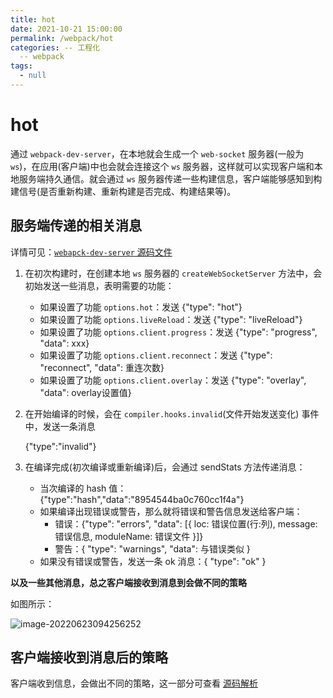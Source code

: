 ```yaml
---
title: hot
date: 2021-10-21 15:00:00
permalink: /webpack/hot
categories: -- 工程化
  -- webpack
tags:
  - null
---
```


# hot

通过 `webpack-dev-server`，在本地就会生成一个 `web-socket` 服务器(一般为 `ws`)，在应用(客户端)中也会就会连接这个 `ws` 服务器，这样就可以实现客户端和本地服务端持久通信。就会通过 `ws` 服务器传递一些构建信息，客户端能够感知到构建信号(是否重新构建、重新构建是否完成、构建结果等)。

## 服务端传递的相关消息

详情可见：[`webapck-dev-server` 源码文件](https://github.com/tianya071128/wenshuli/blob/master/client/%E6%BA%90%E7%A0%81%E5%AD%A6%E4%B9%A0/webpack%405.68.0/webpack%20%E4%BE%9D%E8%B5%96%E5%8C%85/webpack-dev-server/lib/Server.js)

1. 在初次构建时，在创建本地 `ws` 服务器的 `createWebSocketServer` 方法中，会初始发送一些消息，表明需要的功能：

   * 如果设置了功能 `options.hot`：发送 {"type": "hot"}
   * 如果设置了功能 `options.liveReload`：发送 {"type": "liveReload"}
   * 如果设置了功能 `options.client.progress`：发送 {"type": "progress", "data": xxx}
   * 如果设置了功能 `options.client.reconnect`：发送 {"type": "reconnect", "data": 重连次数}
   * 如果设置了功能 `options.client.overlay`：发送 {"type": "overlay", "data": overlay设置值}

2. 在开始编译的时候，会在 `compiler.hooks.invalid`(文件开始发送变化) 事件中，发送一条消息

   {"type":"invalid"}

3. 在编译完成(初次编译或重新编译)后，会通过 sendStats 方法传递消息：

   * 当次编译的 hash 值：{"type":"hash","data":"8954544ba0c760cc1f4a"}
   * 如果编译出现错误或警告，那么就将错误和警告信息发送给客户端：
     * 错误：{"type": "errors", "data": [{ loc: 错误位置(行:列), message: 错误信息, moduleName: 错误文件 }]}
     * 警告：{ "type": "warnings", "data": 与错误类似 }
   * 如果没有错误或警告，发送一条 ok 消息：{ "type": "ok" }

**以及一些其他消息，总之客户端接收到消息到会做不同的策略**

如图所示：

![image-20220623094256252](/img/140.png)

## 客户端接收到消息后的策略

客户端收到信息，会做出不同的策略，这一部分可查看 [源码解析]()
